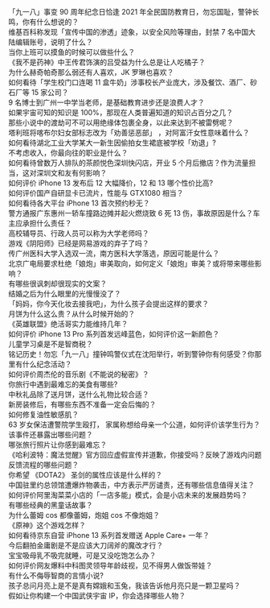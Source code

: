 「九一八」事变 90 周年纪念日恰逢 2021 年全民国防教育日，勿忘国耻，警钟长鸣，你有什么想说的？  
维基百科称发现「宣传中国的渗透」迹象，以安全风险等理由，封禁 7 名中国大陆编辑账号，说明了什么？  
当你上班可以摸鱼的时候可以做些什么？  
《我不是药神》中王传君饰演的吕受益为什么总是让人吃橘子？  
为什么赫奇帕奇那么弱还有人喜欢，JK 罗琳也喜欢？  
如何看待「学生校门口连喝 11 盒牛奶」涉事校长产业庞大，涉及餐饮、酒厂、砂石厂等 15 家公司？  
9 名博士到广州一中学当老师，是基础教育进步还是浪费人才？  
如果宇宙可知的知识是 100%，那现在人类普遍知道的知识占百分之几？  
那些小说中的渡劫可不可以用绝缘体包裹全身，以此来达到不被雷劈呢？  
塔利班将喀布尔妇女部标志改为「劝善惩恶部」 ，对阿富汗女性意味着什么？  
如何看待湖北工业大学某大一新生因偷拍女生裙底被学校「劝退」?  
不考虑收入，你最向往的职业是什么？  
如何看待曾数万人排队的茶颜悦色深圳快闪店，开业 5 个月后撤店？作为流量担当，这对深圳文和友有何影响？  
如何评价 iPhone 13 发布后 12 大幅降价，12 和 13 哪个性价比高?  
如何评价国产自研显卡已流片，性能与 GTX1080 相当？  
如何看待各大平台 iPhone 13 首次预约秒无？  
警方通报广东惠州一轿车撞路边摊并起火燃烧致 6 死 13 伤，事故原因是什么？车主应承担什么责任？  
高校辅导员、行政人员可以称为大学老师吗？  
游戏《阴阳师》已经是网易游戏的弃子了吗？  
传广州医科大学入选双一流，南方医科大学落选，原因可能是什么？  
北京广电局要求杜绝「娘炮」审美取向，如何定义「娘炮」审美？或将带来哪些影响？  
有哪些很讽刺却很现实的文案？  
结婚之后为什么眼里的光慢慢没了？  
「妈妈，你今天化妆去接我吧」，为什么孩子会提出这样的要求？  
月饼为什么这么贵？从什么时候开始的？  
《英雄联盟》绝活哥实力能维持几年？  
如何评价 iPhone 13 Pro 系列首发远峰蓝色，如何评价这一新颜色？  
儿童学习桌是不是智商税？  
铭记历史！勿忘「九一八」撞钟鸣警仪式在沈阳举行，听到警钟你有何感受？你那里有什么纪念活动？  
如何评价周杰伦的音乐剧《不能说的秘密》？  
你旅行中遇到最难忘的美食有哪些?  
中秋礼品除了送月饼，送什么礼物比较合适？  
新房装修后，有哪些东西不准备一定会后悔的？  
如何修复油性敏感肌？  
63 岁女保洁遭警院学生殴打， 家属称想给母亲一个公道，如何评价该学生行为？该事件还暴露出哪些问题？  
哪张旅行照片让你感到最难忘？  
《哈利波特：魔法觉醒》官方回应虚假宣传并道歉，你接受吗？反映了游戏内问题反馈流程的哪些问题？  
你希望 《DOTA2》 圣剑的属性应该是什么样的？  
中国驻里约总领馆遭爆炸物袭击，中方表示严厉谴责，还有哪些信息值得关注？  
如何评价阿里淘菜菜小店的「一店多能」模式，会是小店未来的发展趋势吗？  
有哪些经典的黑童话故事？  
为什么蕾姆 cos 都像蕾姆，炮姐 cos 不像炮姐？  
《原神》这个游戏怎样？  
如何看待京东自营 iPhone 13 系列首发赠送 Apple Care+ 一年？  
今后翻拍金庸剧是不是应该大刀阔斧的魔改才行？  
宝宝吸母乳不吸完就睡，可是又没吃饱怎么办？  
如何评价网友爆料中科图灵领导年龄歧视，见不得男人做饭带娃？  
有什么不侮辱智商的言情小说?  
孩子总问月亮上是不是真有嫦娥和玉兔，我该告诉他月亮只是一颗卫星吗？  
假如让你构建一个中国武侠宇宙 IP，你会选择哪些人物？  
